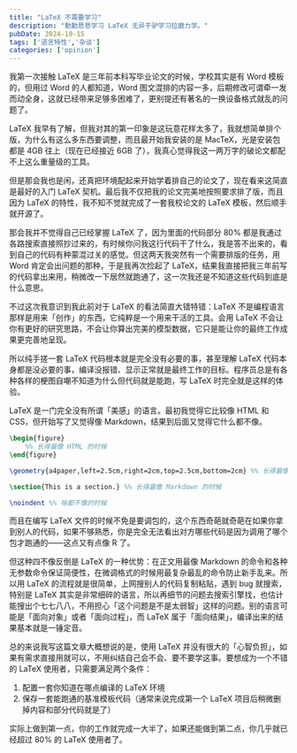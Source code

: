 ```yaml
---
title: "LaTeX 不需要学习"
description: "勤勤恳恳学习 LaTeX 无异于驴学习拉磨力学。"
pubDate: 2024-10-15
tags: ['语言特性','杂谈']
categories: ['opinion']
---
```

我第一次接触 LaTeX 是三年前本科写毕业论文的时候，学校其实是有 Word 模板的，但用过 Word 的人都知道，Word 图文混排的内容一多，后期修改可谓牵一发而动全身，这就已经带来足够多困难了，更别提还有著名的一换设备格式就乱的问题了。

LaTeX 我早有了解，但我对其的第一印象是这玩意花样太多了，我就想简单排个版，为什么有这么多东西要调整，而且最开始我安装的是 MacTeX，光是安装包都是 4GB 往上（现在已经接近 6GB 了），我真心觉得我这一两万字的破论文都配不上这么重量级的工具。

但是那会我也是闲，还真把环境配起来开始学着排自己的论文了，现在看来这简直是最好的入门 LaTeX 契机。最后我不仅把我的论文完美地按照要求排了版，而且因为 LaTeX 的特性，我不知不觉就完成了一套我校论文的 LaTeX 模板，然后顺手就开源了。

那会我并不觉得自己已经掌握 LaTeX 了，因为里面的代码部分 80% 都是我通过各路搜索直接照抄过来的，有时候你问我这行代码干了什么，我是答不出来的，看到自己的代码有种蒙混过关的感觉。但这两天我突然有一个需要排版的任务，用 Word 肯定会出问题的那种，于是我再次捡起了 LaTeX，结果我直接把我三年前写的代码拿出来用，稍微改一下居然就跑通了，这一次我还是不知道这些代码到底是什么意思。

不过这次我意识到我此前对于 LaTeX 的看法简直大错特错：LaTeX 不是编程语言那样是用来「创作」的东西，它纯粹是一个用来干活的工具。会用 LaTeX 不会让你有更好的研究思路，不会让你算出完美的模型数据，它只是能让你的最终工作成果更完善地呈现。

所以纯手搓一套 LaTeX 代码根本就是完全没有必要的事，甚至理解 LaTeX 代码本身都是没必要的事，编译没报错、显示正常就是最终工作的目标。程序员总是有各种各样的梗图自嘲不知道为什么但代码就是能跑，写 LaTeX 时完全就是这样的体验。

LaTeX 是一门完全没有所谓「美感」的语言。最初我觉得它比较像 HTML 和 CSS，但开始写了又觉得像 Markdown，结果到后面又觉得它什么都不像。

```tex
\begin{figure}
	%% 长得最像 HTML 的时候
\end{figure}

\geometry{a4paper,left=2.5cm,right=2cm,top=2.5cm,bottom=2cm} %% 长得最像 CSS 的时候

\section{This is a section.} %% 长得最像 Markdown 的时候

\noindent %% 啥都不像的时候
```

而且在编写 LaTeX 文件的时候不免是要调包的，这个东西奇葩就奇葩在如果你拿到别人的代码，如果不够熟悉，你是完全无法看出对方哪些代码是因为调用了哪个包才跑通的——这点又有点像 R 了。

但这种四不像反倒是 LaTeX 的一种优势：在正文用最像 Markdown 的命令和各种无参数命令保证简便性，在微调格式的时候用最复杂最乱的命令防止新手乱来。所以用 LaTeX 的流程就是很简单，上网搜别人的代码复制粘贴，遇到 bug 就搜索，特别是 LaTeX 其实是非常细碎的语言，所以再细节的问题去搜索引擎找，也估计能搜出个七七八八，不用担心「这个问题是不是太弱智」这样的问题。别的语言可能是「面向对象」或者「面向过程」，而 LaTeX 属于「面向结果」，编译出来的结果基本就是一锤定音。

总的来说我写这篇文章大概想说的是，使用 LaTeX 并没有很大的「心智负担」，如果有需求直接用就可以，不用纠结自己会不会、要不要学这事。要想成为一个不错的 LaTeX 使用者，只需要满足两个条件：

1. 配置一套你知道在哪点编译的 LaTeX 环境
2. 保存一套能跑通的基准模板代码（通常来说完成第一个 LaTeX 项目后稍微删掉内容和部分代码就是了）

实际上做到第一点，你的工作就完成一大半了，如果还能做到第二点，你几乎就已经超过 80% 的 LaTeX 使用者了。